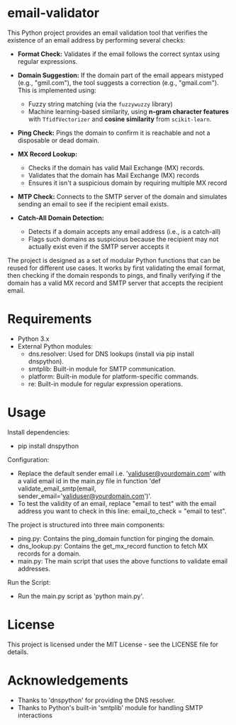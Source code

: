 # email-validator
This Python project provides an email validation tool that verifies the existence of an email address by performing several checks:

- **Format Check:** Validates if the email follows the correct syntax using regular expressions.
- **Domain Suggestion:** If the domain part of the email appears mistyped (e.g., "gmil.com"), the tool suggests a correction (e.g., "gmail.com").  
  This is implemented using:
   - Fuzzy string matching (via the `fuzzywuzzy` library)
   - Machine learning-based similarity, using **n-gram character features** with `TfidfVectorizer` and **cosine similarity** from `scikit-learn`.

- **Ping Check:** Pings the domain to confirm it is reachable and not a disposable or dead domain.
- **MX Record Lookup:**
    - Checks if the domain has valid Mail Exchange (MX) records.
    - Validates that the domain has Mail Exchange (MX) records
    - Ensures it isn't a suspicious domain by requiring multiple MX record

- **MTP Check:** Connects to the SMTP server of the domain and simulates sending an email to see if the recipient email exists.
- **Catch-All Domain Detection:**
    - Detects if a domain accepts any email address (i.e., is a catch-all)
    - Flags such domains as suspicious because the recipient may not actually exist even if the SMTP server accepts it

The project is designed as a set of modular Python functions that can be reused for different use cases. It works by first validating the email format, then checking if the domain responds to pings, and finally verifying if the domain has a valid MX record and SMTP server that accepts the recipient email.

# Requirements

- Python 3.x
- External Python modules:
  - dns.resolver: Used for DNS lookups (install via pip install dnspython).
  - smtplib: Built-in module for SMTP communication.
  - platform: Built-in module for platform-specific commands.
  - re: Built-in module for regular expression operations.
 
# Usage

Install dependencies:
- pip install dnspython

Configuration:
- Replace the default sender email i.e. 'validuser@yourdomain.com' with a valid email id in the main.py file in function 'def validate_email_smtp(email, sender_email='validuser@yourdomain.com')'.
- To test the validity of an email, replace "email to test" with the email address you want to check in this line: email_to_check = "email to test".

The project is structured into three main components:

- ping.py: Contains the ping_domain function for pinging the domain.
- dns_lookup.py: Contains the get_mx_record function to fetch MX records for a domain.
- main.py: The main script that uses the above functions to validate email addresses.

Run the Script:
-  Run the main.py script as 'python main.py'.


# License

This project is licensed under the MIT License - see the LICENSE file for details.


# Acknowledgements

- Thanks to 'dnspython' for providing the DNS resolver.
- Thanks to Python's built-in 'smtplib' module for handling SMTP interactions
